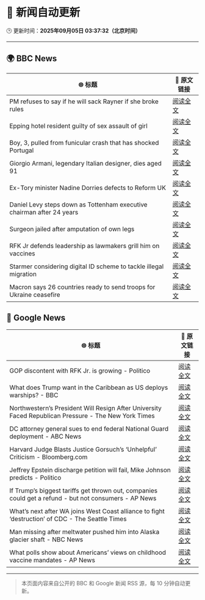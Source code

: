 # 🧠 新闻自动更新

🕒 更新时间：**2025年09月05日 03:37:32（北京时间）**

---

## 🌍 BBC News

| 🌐 标题 | 🔗 原文链接 |
|--------|-------------|
| PM refuses to say if he will sack Rayner if she broke rules | [阅读全文](https://www.bbc.com/news/articles/ce321d2n45vo?at_medium=RSS&at_campaign=rss) |
| Epping hotel resident guilty of sex assault of girl | [阅读全文](https://www.bbc.com/news/articles/cde3w04jwjzo?at_medium=RSS&at_campaign=rss) |
| Boy, 3, pulled from funicular crash that has shocked Portugal | [阅读全文](https://www.bbc.com/news/articles/cgrqj7ydr0ko?at_medium=RSS&at_campaign=rss) |
| Giorgio Armani, legendary Italian designer, dies aged 91 | [阅读全文](https://www.bbc.com/news/articles/ceq25w34lv4o?at_medium=RSS&at_campaign=rss) |
| Ex-Tory minister Nadine Dorries defects to Reform UK | [阅读全文](https://www.bbc.com/news/articles/cj9zld87y1go?at_medium=RSS&at_campaign=rss) |
| Daniel Levy steps down as Tottenham executive chairman after 24 years | [阅读全文](https://www.bbc.com/sport/football/articles/c9qng2rj38do?at_medium=RSS&at_campaign=rss) |
| Surgeon jailed after amputation of own legs | [阅读全文](https://www.bbc.com/news/articles/c5yvpx20le2o?at_medium=RSS&at_campaign=rss) |
| RFK Jr defends leadership as lawmakers grill him on vaccines | [阅读全文](https://www.bbc.com/news/articles/cn4l7p771m4o?at_medium=RSS&at_campaign=rss) |
| Starmer considering digital ID scheme to tackle illegal migration | [阅读全文](https://www.bbc.com/news/articles/c5y5379djl3o?at_medium=RSS&at_campaign=rss) |
| Macron says 26 countries ready to send troops for Ukraine ceasefire | [阅读全文](https://www.bbc.com/news/articles/czxwl15w2qko?at_medium=RSS&at_campaign=rss) |

## 📰 Google News

| 🌐 标题 | 🔗 原文链接 |
|--------|-------------|
| GOP discontent with RFK Jr. is growing - Politico | [阅读全文](https://news.google.com/rss/articles/CBMipwFBVV95cUxPVkJsNEd3SXB0TDBIU0VYMEE3SnFXN2kxangxa2ZFeV85RGFDRE9WLTBFVFYzZXdtRlZpVDJwdFdaa3VxRVpYTnpwNm9GeF9WZ00yV3VSa3JzSERQNXAwUEZERzlTS1VUM0Y3cXJHN1NQRWRSdm1Nb09zUkxJWmw5dW9MSnZ1dllkTHF2NXJOdEZ2aUdMZFZMWDR2RWNkLWFqenlfWTQ3OA?oc=5) |
| What does Trump want in the Caribbean as US deploys warships? - BBC | [阅读全文](https://news.google.com/rss/articles/CBMiWkFVX3lxTFAtUU5Ga3U5U3NNdVdfUk5YRTBuMlFxZmkyOHVUSHBZbDF0TElxbDNKbjlwMVQ4eDlTLTk0WEZfQWRWSFZOLTZfN09QR1JoM21KUkw0RzZ1MDhhQdIBX0FVX3lxTE8zWmtDNFI4THhYU0hMLVVuZlRqeUplRFNpNlRXbk1fN0VaSUQ4cExIdmd0ZnJxRkZTRWdkNVlxOE5MaWRnOUYwc3NKNWRmUmZHcTk5bzN1Wmx6dTAxYldZ?oc=5) |
| Northwestern’s President Will Resign After University Faced Republican Pressure - The New York Times | [阅读全文](https://news.google.com/rss/articles/CBMifkFVX3lxTFBhZlVzVjBpLUxXRWV6RTZwRHBzLWgydWEwX1pBY3VlaVUtVVdUYnFKM0ZtTjh5b3VDR1A1bmE3MHJJb3NqWGhrYW9kMVl2WDV4SVhsd3prbjMzM0QtNjFxUTd3Yk45dWZQZmRRYmZ2QXdLNTUxV3hyeDQ0QjA3dw?oc=5) |
| DC attorney general sues to end federal National Guard deployment - ABC News | [阅读全文](https://news.google.com/rss/articles/CBMipAFBVV95cUxOd0JXbHFhcFk0Nms2d3I1emxTbGxWLVpOSW00WDJNYWdHOWtZN3dkRi1pM2tRbDZjRmJ0RGVSTGd3ZkdiWktqYi0yUVFDYlk2MVFjSy0tR0NjQjVxRENRd1JWVUJJNEU0NjBRZnp0d3YzNUtJblpxRDJfcWtZWVg5N1lSTEFHSXMxWTVVYy13T19JaTdyYmRSYlBiSWdWOTQ1MVVIX9IBqgFBVV95cUxNOXVzdXFmb1YwdndsTnF4QTJkdEJGOGwtRlA2Yi1xUG0ySkJXRXBSVTdWb09VZlN2V0hpUU9CMXAzOGNGWm1OUW1yUjdWZ2s1Zi14eVlhYko2MjF3UFN5bHNpeVRsSHFDQlJJZ1VWQkdjUVYzQ3lxQlU1UERpcXRwRURfdFk5SmU2VjIydFFBNDI0aFViOXBscXBHMEVSbExnYVJaX3FxRjNVZw?oc=5) |
| Harvard Judge Blasts Justice Gorsuch’s ‘Unhelpful’ Criticism - Bloomberg.com | [阅读全文](https://news.google.com/rss/articles/CBMirgFBVV95cUxNS1J0LUhGZnBqVGg5R2V3ZFFaTGdmQkZUTW5XeVNkOTRrQWM0ejhXcE1QUlhLNmwzUjBEc1VNeXFDUWpHa0F4dWVCbXlKYmdWc0ppZXFxRjB4Wm80REc0RlJQZHg3TlhtTGdiWS1NZFJtQ0tYUXZDUXlBb0ZDZmJoR1lKUjcxcERuTk5ZZU1KTFA0TVVzMkJnczFERk9jU1NMMVJvMXlnZklYT1RwcHc?oc=5) |
| Jeffrey Epstein discharge petition will fail, Mike Johnson predicts - Politico | [阅读全文](https://news.google.com/rss/articles/CBMirwFBVV95cUxOZkUtSGlYU3VvZ1IxTDVTTlhUcXpTdkxiOXRDR3N0T0xVQVdIZFNRMVJCejhuQVZPd3J0S1FnNExWRTdDZm0tdkltVFFOaEJFQ3BVZVNyMDYzSk1CbHFLa2Z1Rjd0blIzZjJkNVI0d1dGWmNvSkFLbmpONTVMOFhwVVcwSlRVb01Sd3llb29uZkpFei1fVmlIUlZfQ1ZTRHBHbGkwb3h1MHctRUN2ZnpR?oc=5) |
| If Trump’s biggest tariffs get thrown out, companies could get a refund - but not consumers - AP News | [阅读全文](https://news.google.com/rss/articles/CBMimwFBVV95cUxNdW5JZXVHaG0zWHJXUFZxLThtczdROEktU2hvNEpTT1FkcTBTQTZIaXMwYmd0c3BFTTRuNHNydFczZmlJZHhMM0F5eWlOUUVhdlBkMFlVNDNCRnlDMnRZMFhSM0xqOHJKTkxVYzhBNDdYd1BQZy11TmNudjlqeVVYRGZSOENqS1g4Z3pBUm9NamZEZUMtTDg2a3E5aw?oc=5) |
| What’s next after WA joins West Coast alliance to fight ‘destruction’ of CDC - The Seattle Times | [阅读全文](https://news.google.com/rss/articles/CBMiuwFBVV95cUxOLV8xZ2J5WkhvSUpQSlFDMjNmOHVidGVPcTVXa2xCR0dvclRtWTlVX2hlWHRfRVNPQUl5UnE1SEpDSjJoM29TNmJXaC16WWR5ZTEzczM5emRISVVCNXpjbnFfWk5md3BsT0VqS25uU1BJSTlRZ0M4Q3AweGl0cV9oRkhXc3YxYThneHVZVG9tcGF5YXl4T1JyY09YUFY5T296eVc5STJxcDlQMnVGUXZJdnQ4d3ZGMDRTVHVF?oc=5) |
| Man missing after meltwater pushed him into Alaska glacier shaft - NBC News | [阅读全文](https://news.google.com/rss/articles/CBMingFBVV95cUxQQm1VWlJ1ZWxXRHMxQjZTc3djbHFxM1ZxV2NhV3M0Xzc3T1hTS1dnZ3Z3Z3c3Mk4zbXh3UWVYWUM2NHdQUU5vOXdOXzlCUlo4Q1liSWdENjIwR1NqRDE1eGxWMGFER3ctTkUwNzJsR1pMLWtOVm5LOEV1S1JOZnVfXzdzSkpaeUI2VUUzYUEwX3ExYWZNLXg1ZWh2VGVBUdIBVkFVX3lxTE41QTNfc1Qyc0lSYVg5dUN6ck1aX0VGUGhfVzJNczdOWE9TZG9HemwzZ1FwbHlqSV8wdlZIeUMyekd5U2ZNcnVPU1NiZmJuLWlTRFRjb2t3?oc=5) |
| What polls show about Americans’ views on childhood vaccine mandates - AP News | [阅读全文](https://news.google.com/rss/articles/CBMitgFBVV95cUxNcGlyZDIzQ2otcjNkUjR0OXNVSlpNQ3NrYl9DTlp5M2tMMkdqTXBnNmgzTG1jXzEwUF95NVY1UkZpdnktemd0d1N5c2FRNGt6QlgtbldINXVaam4wMUVSRy1mTFhOajl4MUd3MHZPZDFxSzNDWGNrTUJ5aFo5eFpqampFYUVuZ1JYQ1JMa09USFF0d0tpcUlGSUxGX2pBREJJSVcxQmRYZFVEa3BMVzc3Y3dZeExMZw?oc=5) |

---
> 本页面内容来自公开的 BBC 和 Google 新闻 RSS 源，每 10 分钟自动更新。